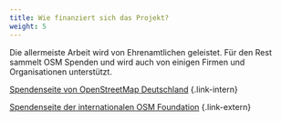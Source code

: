 ```yaml
---
title: Wie finanziert sich das Projekt?
weight: 5
---
```


Die allermeiste Arbeit wird von Ehrenamtlichen geleistet. Für den Rest sammelt
OSM Spenden und wird auch von einigen Firmen und Organisationen unterstützt.

[Spendenseite von OpenStreetMap Deutschland](/spenden/)
{.link-intern}

[Spendenseite der internationalen OSM Foundation](https://supporting.openstreetmap.org/)
{.link-extern}
